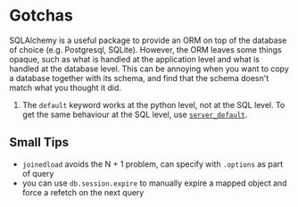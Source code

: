# Gotchas

SQLAlchemy is a useful package to provide an ORM on top of the database of choice (e.g. Postgresql, SQLite).
However, the ORM leaves some things opaque, such as what is handled at the application level and what is handled at the database level.
This can be annoying when you want to copy a database together with its schema, and find that the schema doesn't match what you thought it did.

1. The `default` keyword works at the python level, not at the SQL level. To get the same behaviour at the SQL level, use [`server_default`](https://docs.sqlalchemy.org/en/14/core/metadata.html#sqlalchemy.schema.Column.params.server_default).

## Small Tips

- `joinedload` avoids the N + 1 problem, can specify with `.options` as part of query
- you can use `db.session.expire` to manually expire a mapped object and force a refetch on the next query

